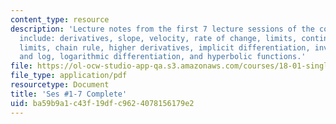 ```yaml
---
content_type: resource
description: 'Lecture notes from the first 7 lecture sessions of the course.  Topics
  include: derivatives, slope, velocity, rate of change, limits, continuity, trigonometric
  limits, chain rule, higher derivatives, implicit differentiation, inverses, exponential
  and log, logarithmic differentiation, and hyperbolic functions.'
file: https://ol-ocw-studio-app-qa.s3.amazonaws.com/courses/18-01-single-variable-calculus-fall-2006/ba59b9a1c43f19dfc9624078156179e2_u1_l1_7_jl_15_08.pdf
file_type: application/pdf
resourcetype: Document
title: 'Ses #1-7 Complete'
uid: ba59b9a1-c43f-19df-c962-4078156179e2
---
```

